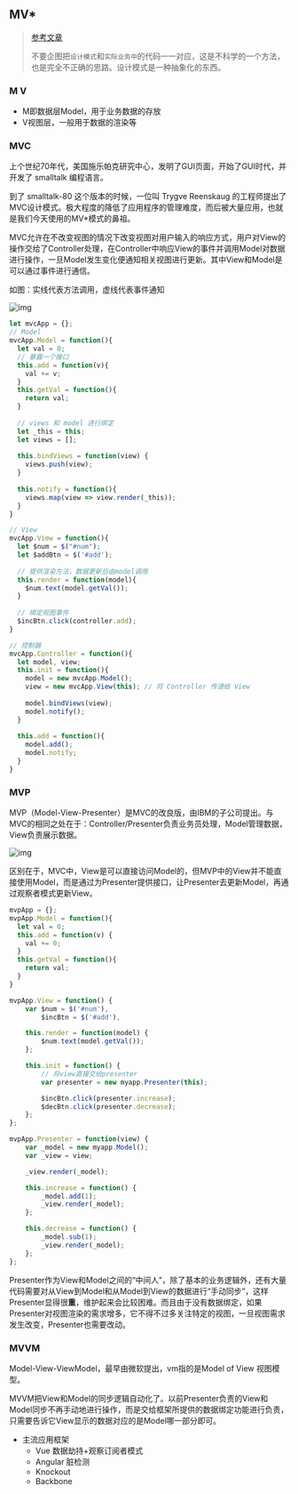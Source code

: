 ## MV*

> [参考文章](<https://juejin.im/post/593021272f301e0058273468>)
>
> 不要企图把`设计模式`和`实际业务中`的代码一一对应，这是不科学的一个方法，也是完全不正确的思路。设计模式是一种抽象化的东西。

### M V

- M即数据层Model，用于业务数据的存放
- V视图层，一般用于数据的渲染等

### MVC

上个世纪70年代，美国施乐帕克研究中心，发明了GUI页面，开始了GUI时代，并开发了 smalltalk 编程语言。

到了 smalltalk-80 这个版本的时候，一位叫 Trygve Reenskaug 的工程师提出了MVC设计模式。极大程度的降低了应用程序的管理难度，而后被大量应用，也就是我们今天使用的MV*模式的鼻祖。

MVC允许在不改变视图的情况下改变视图对用户输入的响应方式，用户对View的操作交给了Controller处理，在Controller中响应View的事件并调用Model对数据进行操作，一旦Model发生变化便通知相关视图进行更新。其中View和Model是可以通过事件进行通信。

如图：实线代表方法调用，虚线代表事件通知

![img](https://lc-gold-cdn.xitu.io/9da7ababda36b88a5dd7.png?imageView2/0/w/1280/h/960/format/webp/ignore-error/1)

```js
let mvcApp = {};
// Model
mvcApp.Model = function(){
  let val = 0;
  // 暴露一个接口
  this.add = function(v){
    val += v;
  }
  this.getVal = function(){
    return val;
  }
  
  // views 和 model 进行绑定
  let _this = this;
  let views = [];
  
  this.bindViews = function(view) {
    views.push(view);
  }
  
  this.notify = function(){
    views.map(view => view.render(_this));
  }
}

// View
mvcApp.View = function(){
  let $num = $("#num");
  let $addBtn = $('#add');
  
  // 提供渲染方法，数据更新后由model调用
  this.render = function(model){
    $num.text(model.getVal());
  }
  
  // 绑定视图事件
  $incBtn.click(controller.add);
}

// 控制器
mvcApp.Controller = function(){
  let model, view;
  this.init = function(){
    model = new mvcApp.Model();
    view = new mvcApp.View(this); // 将 Controller 传递给 View
    
    model.bindViews(view);
    model.notify();
  }
  
  this.add = function(){
    model.add();
    model.notify;
  }
}
```

### MVP

MVP（Model-View-Presenter）是MVC的改良版，由IBM的子公司提出。与MVC的相同之处在于：Controller/Presenter负责业务员处理，Model管理数据，View负责展示数据。

![img](https://lc-gold-cdn.xitu.io/7e6efa438bda9cb0073d.png?imageView2/0/w/1280/h/960/format/webp/ignore-error/1)

区别在于，MVC中，View是可以直接访问Model的，但MVP中的View并不能直接使用Model，而是通过为Presenter提供接口，让Presenter去更新Model，再通过观察者模式更新View。

```js
mvpApp = {};
mvpApp.Model = function(){
  let val = 0;
  this.add = function(v) {
    val += 0;
  }
  this.getVal = function(){
    return val;
  }
}

mvpApp.View = function() {
    var $num = $('#num'),
        $incBtn = $('#add'),

    this.render = function(model) {
        $num.text(model.getVal());
    };

    this.init = function() {
        // 将view直接交给presenter
        var presenter = new myapp.Presenter(this);

        $incBtn.click(presenter.increase);
        $decBtn.click(presenter.decrease);
    };
};

mvpApp.Presenter = function(view) {
    var _model = new myapp.Model();
    var _view = view;

    _view.render(_model);

    this.increase = function() {
        _model.add(1);
        _view.render(_model);
    };

    this.decrease = function() {
        _model.sub(1);
        _view.render(_model);
    };
};
```

Presenter作为View和Model之间的“中间人”，除了基本的业务逻辑外，还有大量代码需要对从View到Model和从Model到View的数据进行“手动同步”，这样Presenter显得很**重**，维护起来会比较困难。而且由于没有数据绑定，如果Presenter对视图渲染的需求增多，它不得不过多关注特定的视图，一旦视图需求发生改变，Presenter也需要改动。

### MVVM

Model-View-ViewModel，最早由微软提出，vm指的是Model of View 视图模型。

MVVM把View和Model的同步逻辑自动化了。以前Presenter负责的View和Model同步不再手动地进行操作，而是交给框架所提供的数据绑定功能进行负责，只需要告诉它View显示的数据对应的是Model哪一部分即可。

- 主流应用框架
  - Vue 数据劫持+观察订阅者模式
  - Angular 脏检测
  - Knockout
  - Backbone

